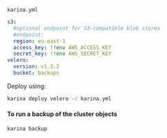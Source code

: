 `karina.yml`

```yaml
s3:
  #optional endpoint for S3-compatible blob stores
  #endpoint:
  region: eu-east-1
  access_key: !!env AWS_ACCESS_KEY
  secret_key: !!env AWS_SECRET_KEY
velero:
  version: v1.3.2
  bucket: backups
```
Deploy using:
```bash
karina deploy velero -c karina.yml
```

#### To run a backup of the cluster objects

```shell
karina backup
```

